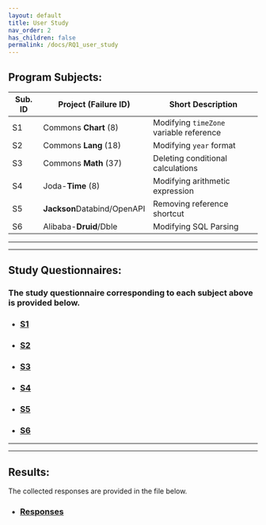 ```yaml
---
layout: default
title: User Study
nav_order: 2
has_children: false
permalink: /docs/RQ1_user_study
---
```

## Program Subjects:

| Sub. ID | Project (Failure ID)         | Short Description                        |
|---------|------------------------------|------------------------------------------|
| S1     | Commons **Chart** (8)         | Modifying `timeZone` variable reference  |
| S2     | Commons **Lang** (18)         | Modifying `year` format                  |
| S3     | Commons **Math** (37)         | Deleting conditional calculations        |
| S4     | Joda-**Time** (8)             | Modifying arithmetic expression          |
| S5     | **Jackson**Databind/OpenAPI   | Removing reference shortcut              |
| S6     | Alibaba-**Druid**/Dble        | Modifying SQL Parsing                    |

---
---
## Study Questionnaires:

### The study questionnaire corresponding to each subject above is provided below.
* ### [S1](../../assets/data/questionnaries/S1.pdf)

* ### [S2](../../assets/data/questionnaries/S2.pdf)

* ### [S3](../../assets/data/questionnaries/S3.pdf)

* ### [S4](../../assets/data/questionnaries/S4.pdf)

* ### [S5](../../assets/data/questionnaries/S5.pdf)

* ### [S6](../../assets/data/questionnaries/S6.pdf)

---
---
## Results:
The collected responses are provided in the file below. 

* ### [Responses](../../assets/results/RQ1_Results.xlsx)
